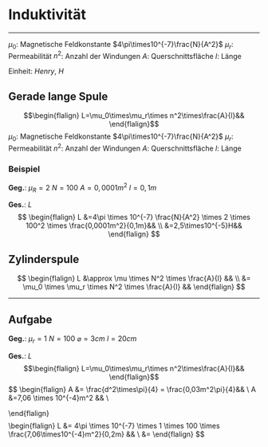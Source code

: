 # Induktivität
___
$\mu_0$: Magnetische Feldkonstante $4\pi\times10^{-7}\frac{N}{A^2}$
$\mu_r$: Permeabilität
$n^2$: Anzahl der Windungen
$A$: Querschnittsfläche
$l$: Länge

Einheit: $Henry$, $H$
## Gerade lange Spule
$$\begin{flalign}
L=\mu_0\times\mu_r\times n^2\times\frac{A}{l}&&
\end{flalign}$$
$\mu_0$: Magnetische Feldkonstante $4\pi\times10^{-7}\frac{N}{A^2}$
$\mu_r$: Permeabilität
$n^2$: Anzahl der Windungen
$A$: Querschnittsfläche
$l$: Länge
### Beispiel
**Geg.**:
$\mu_R=2$
$N=100$
$A=0,0001m^2$
$l=0,1m$

**Ges.**: $L$
$$
\begin{flalign}
L &=4\pi \times 10^{-7} \frac{N}{A^2} \times 2 \times 100^2 \times \frac{0,0001m^2}{0,1m}&& \\
 &=2,5\times10^{-5}H&&
\end{flalign}
$$
## Zylinderspule
$$
\begin{flalign}
L &\approx \mu \times N^2 \times \frac{A}{l} && \\
&= \mu_0 \times \mu_r \times N^2 \times \frac{A}{l} &&
\end{flalign}
$$
___
## Aufgabe
**Geg.**:
$\mu_r=1$
$N=100$
$\varnothing = 3cm$
$l=20cm$

**Ges.**: $L$
$$\begin{flalign}
L=\mu_0\times\mu_r\times n^2\times\frac{A}{l}&&
\end{flalign}$$
$$
\begin{flalign}
A &= \frac{d^2\times\pi}{4} = \frac{0,03m^2\pi}{4}&& \\
A &=7,06 \times 10^{-4}m^2 && \\

\end{flalign}
$$
$$
\begin{flalign}
L &= 4\pi \times 10^{-7} \times 1 \times 100 \times \frac{7,06\times10^{-4}m^2}{0,2m} && \\
&= 
\end{flalign}
$$
